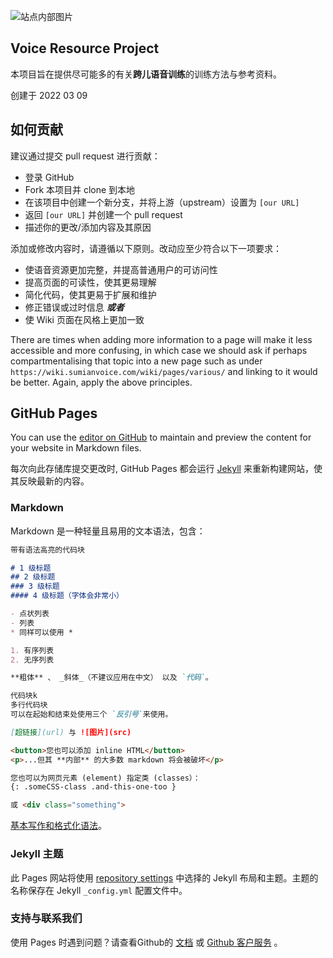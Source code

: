 
![站点内部图片](/img/site-image01.jpg)

## Voice Resource Project
本项目旨在提供尽可能多的有关**跨儿语音训练**的训练方法与参考资料。

创建于 2022 03 09


## 如何贡献
建议通过提交 pull request 进行贡献：
- 登录 GitHub
- Fork 本项目并 clone 到本地
- 在该项目中创建一个新分支，并将上游（upstream）设置为 `[our URL]`
- 返回 `[our URL]` 并创建一个 pull request
- 描述你的更改/添加内容及其原因

添加或修改内容时，请遵循以下原则。改动应至少符合以下一项要求：
- 使语音资源更加完整，并提高普通用户的可访问性
- 提高页面的可读性，使其更易理解
- 简化代码，使其更易于扩展和维护
- 修正错误或过时信息
    _**或者**_
- 使 Wiki 页面在风格上更加一致

There are times when adding more information to a page will make it less accessible and more confusing, in which case we should ask if perhaps compartmentalising that topic into a new page such as under `https://wiki.sumianvoice.com/wiki/pages/various/` and linking to it would be better. Again, apply the above principles.


## GitHub Pages

You can use the [editor on GitHub](https://github.com/SumianVoice/Voice-Art-Project/edit/main/README.md) to maintain and preview the content for your website in Markdown files.

每次向此存储库提交更改时, GitHub Pages 都会运行 [Jekyll](https://jekyllrb.com/) 来重新构建网站，使其反映最新的内容。

### Markdown

Markdown 是一种轻量且易用的文本语法，包含：

```markdown
带有语法高亮的代码块

# 1 级标题
## 2 级标题
### 3 级标题
#### 4 级标题（字体会非常小）

- 点状列表
- 列表
* 同样可以使用 *

1. 有序列表
2. 无序列表

**粗体** 、 _斜体_（不建议应用在中文） 以及 `代码`。

代码块k
多行代码块
可以在起始和结束处使用三个 `反引号`来使用。

[超链接](url) 与 ![图片](src)

<button>您也可以添加 inline HTML</button>
<p>...但其 **内部** 的大多数 markdown 将会被破坏</p>

您也可以为网页元素 (element) 指定类 (classes）：
{: .someCSS-class .and-this-one-too }

或 <div class="something">

```

[基本写作和格式化语法](https://docs.github.com/en/github/writing-on-github/getting-started-with-writing-and-formatting-on-github/basic-writing-and-formatting-syntax)。

### Jekyll 主题

此 Pages 网站将使用 [repository settings](https://github.com/SumianVoice/Voice-Art-Project/settings/pages) 中选择的 Jekyll 布局和主题。主题的名称保存在 Jekyll `_config.yml` 配置文件中。

### 支持与联系我们

使用 Pages 时遇到问题？请查看Github的 [文档](https://docs.github.com/categories/github-pages-basics/) 或 [Github 客户服务](https://support.github.com/contact) 。
